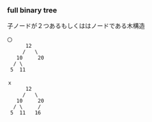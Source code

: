### full binary tree

子ノードが２つあるもしくははノードである木構造

```
〇
      12
     /   \
   10     20
  / \     
 5  11

ｘ
      12
     /   \
   10     20
  / \     /
 5  11   16  
```
